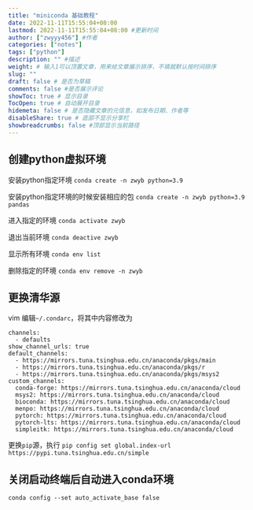 ```yaml
---
title: "miniconda 基础教程"
date: 2022-11-11T15:55:04+08:00
lastmod: 2022-11-11T15:55:04+08:00 #更新时间
author: ["zwyyy456"] #作者
categories: ["notes"]
tags: ["python"]
description: "" #描述
weight: # 输入1可以顶置文章，用来给文章展示排序，不填就默认按时间排序
slug: ""
draft: false # 是否为草稿
comments: false #是否展示评论
showToc: true # 显示目录
TocOpen: true # 自动展开目录
hidemeta: false # 是否隐藏文章的元信息，如发布日期、作者等
disableShare: true # 底部不显示分享栏
showbreadcrumbs: false #顶部显示当前路径
---
```

## 创建python虚拟环境
安装python指定环境
`conda create -n zwyb python=3.9`

安装python指定环境的时候安装相应的包
`conda create -n zwyb python=3.9 pandas`

进入指定的环境
`conda activate zwyb`

退出当前环境
`conda deactive zwyb`

显示所有环境
`conda env list`

删除指定的环境
`conda env remove -n zwyb`

## 更换清华源
vim 编辑`~/.condarc`，将其中内容修改为
```
channels:
  - defaults
show_channel_urls: true
default_channels:
  - https://mirrors.tuna.tsinghua.edu.cn/anaconda/pkgs/main
  - https://mirrors.tuna.tsinghua.edu.cn/anaconda/pkgs/r
  - https://mirrors.tuna.tsinghua.edu.cn/anaconda/pkgs/msys2
custom_channels:
  conda-forge: https://mirrors.tuna.tsinghua.edu.cn/anaconda/cloud
  msys2: https://mirrors.tuna.tsinghua.edu.cn/anaconda/cloud
  bioconda: https://mirrors.tuna.tsinghua.edu.cn/anaconda/cloud
  menpo: https://mirrors.tuna.tsinghua.edu.cn/anaconda/cloud
  pytorch: https://mirrors.tuna.tsinghua.edu.cn/anaconda/cloud
  pytorch-lts: https://mirrors.tuna.tsinghua.edu.cn/anaconda/cloud
  simpleitk: https://mirrors.tuna.tsinghua.edu.cn/anaconda/cloud
```

更换`pip`源，执行
`pip config set global.index-url https://pypi.tuna.tsinghua.edu.cn/simple`

## 关闭启动终端后自动进入conda环境
`conda config --set auto_activate_base false`



